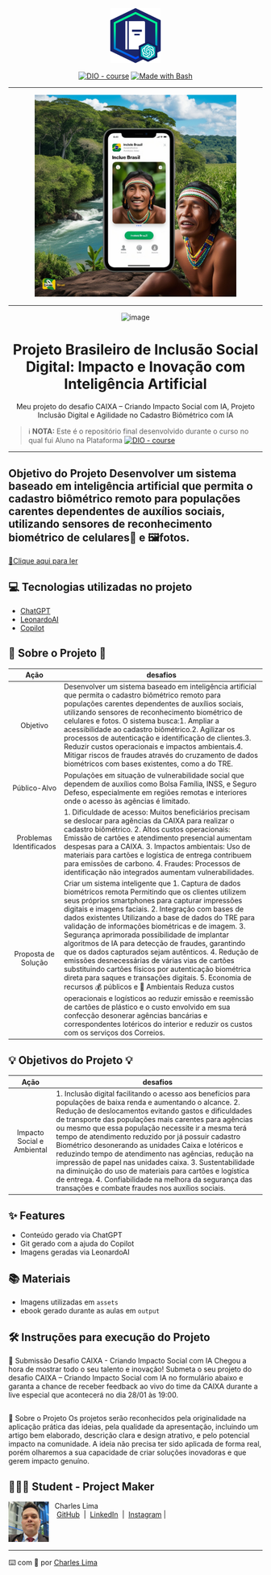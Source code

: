 <p align="center">
    <img width="100" src="/assets/banner.png">
</p>


<p align="center">
<a href="https://dio.me/"><img src="https://img.shields.io/badge/DIO-Course-28DA77?logo=youtube" alt="DIO - course"></a>
<a href="https://www.gnu.org/software/bash/" title="Go to Bash homepage"><img src="https://img.shields.io/badge/Prompt-Project-blue?logo=gnu-bash&amp;logoColor=white" alt="Made with Bash"></a></p>

-------
<p align="center">
<img 
    src="/assets/indigenaLeonardBr.jpg"
    width="400"  
/>
</p>

-------
<p align="center">
  <img src="https://github.com/user-attachments/assets/e519e153-59dc-4051-a4ca-660b7c35bbfa" alt="image">
</p>
<h1 align="center">Projeto Brasileiro de Inclusão Social Digital: Impacto e Inovação com Inteligência Artificial</h1>
<p align="center">Meu projeto do desafio CAIXA – Criando Impacto Social com IA, Projeto Inclusão Digital e Agilidade no Cadastro Biômétrico com IA</p>

> ℹ️ **NOTA:** Este é o repositório final desenvolvido durante o curso no qual fui Aluno na Plataforma <a href="https://dio.me/"><img src="https://img.shields.io/badge/DIO-Course-28DA77?logo=youtube" alt="DIO - course"></a>
-------
Objetivo do Projeto
Desenvolver um sistema baseado em inteligência artificial que permita o cadastro biômétrico remoto para populações carentes dependentes de auxílios sociais, utilizando sensores de reconhecimento biométrico de celulares📱 e 🖼️fotos.
-------

<a href="https://github.com/Underdarkshadow/prompts-recipe-to-create-a-ebook/blob/main/E-book%20Template%20Avenger%20copy.pdf" title="View PDF now"> 📕Clique aqui para ler</a>

## 💻 Tecnologias utilizadas no projeto

- [ChatGPT](https://chat.openai.com/)
- [LeonardoAI](https://app.leonardo.ai/) 
- [Copilot](https://www.microsoft.com/en-us/microsoft-365/copilot)

## 🧠 Sobre o Projeto 🧠

|   Ação   | desafios |
| :------: | -------------------------------------------------------------------------------------------------------------------------------------------------------------------------------------------------------------------------------------------------------------- |
|  Objetivo   | Desenvolver um sistema baseado em inteligência artificial que permita o cadastro biômétrico remoto para populações carentes dependentes de auxílios sociais, utilizando sensores de reconhecimento biométrico de celulares e fotos. O sistema busca:1.	Ampliar a acessibilidade ao cadastro biômétrico.2.	Agilizar os processos de autenticação e identificação de clientes.3.	Reduzir custos operacionais e impactos ambientais.4.	Mitigar riscos de fraudes através do cruzamento de dados biométricos com bases existentes, como a do TRE. |
| Público-Alvo | Populações em situação de vulnerabilidade social que dependem de auxílios como Bolsa Família, INSS, e Seguro Defeso, especialmente em regiões remotas e interiores onde o acesso às agências é limitado. |
| Problemas Identificados | 1.	Dificuldade de acesso: Muitos beneficiários precisam se deslocar para agências da CAIXA para realizar o cadastro biômétrico. 2.	Altos custos operacionais: Emissão de cartões e atendimento presencial aumentam despesas para a CAIXA. 3.	Impactos ambientais: Uso de materiais para cartões e logística de entrega contribuem para emissões de carbono. 4.	Fraudes: Processos de identificação não integrados aumentam vulnerabilidades. |
| Proposta de Solução | Criar um sistema inteligente que 1.	Captura de dados biométricos remota Permitindo que os clientes utilizem seus próprios smartphones para capturar impressões digitais e imagens faciais. 2. Integração com bases de dados existentes Utilizando a base de dados do TRE para validação de informações biométricas e de imagem. 3. Segurança aprimorada possibilidade de implantar algoritmos de IA para detecção de fraudes, garantindo que os dados capturados sejam autênticos. 4. Redução de emissões desnecessárias de várias vias de cartões substituindo cartões físicos por autenticação biométrica direta para saques e transações digitais. 5. Economia de recursos 💰 públicos e 🌳 Ambientais Reduza custos operacionais e logísticos ao reduzir emissão e reemissão de cartões de plástico e o custo envolvido em sua confecção desonerar agências bancárias e correspondentes lotéricos do interior e reduzir os custos com os serviços dos Correios. |



## 💡 Objetivos do Projeto 💡

|  Ação  | desafios |
| :----: | -------------------------------------------------------------------------------------- |
| Impacto Social e Ambiental | 1. Inclusão digital facilitando o acesso aos benefícios para populações de baixa renda e aumentando o alcance. 2. Redução de deslocamentos evitando gastos e dificuldades de transporte das populações mais carentes para agências ou mesmo que essa população necessite ir a mesma terá tempo de atendimento reduzido por já possuir cadastro Biométrico desonerando as unidades Caixa e lotéricos e reduzindo tempo de atendimento nas agências, redução na impressão de papel nas unidades caixa. 3. Sustentabilidade na diminuição do uso de materiais para cartões e logística de entrega. 4. Confiabilidade na melhora da segurança das transações e combate fraudes nos auxílios sociais. |




## ✨ Features

- Conteúdo gerado via ChatGPT
- Git gerado com a ajuda do Copilot
- Imagens geradas via LeonardoAI

## 📚 Materiais

- Imagens utilizadas em `assets`
- ebook gerado durante as aulas em `output`

## 🛠️ Instruções para execução do Projeto

📂 Submissão Desafio CAIXA - Criando Impacto Social com IA
Chegou a hora de mostrar todo o seu talento e inovação! Submeta o seu projeto do desafio CAIXA – Criando Impacto Social com IA no formulário abaixo e garanta a chance de receber feedback ao vivo do time da CAIXA durante a live especial que acontecerá no dia 28/01 às 19:00.
##
📂 Sobre o Projeto
Os projetos serão reconhecidos pela originalidade na aplicação prática das ideias, pela qualidade da apresentação, incluindo um artigo bem elaborado, descrição clara e design atrativo, e pelo potencial impacto na comunidade. A ideia não precisa ter sido aplicada de forma real, porém olharemos a sua capacidade de criar soluções inovadoras e que gerem impacto genuíno.

## 👋👨‍💻 Student - Project Maker

<p>
    <img 
      align=left 
      margin=10 
      width=80 
      src="https://github.com/Underdarkshadow/prompts-for-podcast-generate-by-ia/blob/main/assets/eu%20executivo.png"
    />
    <p>&nbsp&nbsp&nbspCharles Lima<br>
    &nbsp&nbsp&nbsp
    <a href="https://github.com/Underdarkshadow">GitHub</a>
    &nbsp;|&nbsp;
    <a href="https://www.linkedin.com/in/charles-lima-8a8b40338/">LinkedIn</a>
    &nbsp;|&nbsp;
    <a href="https://www.instagram.com/charles.lima.9889/">Instagram</a>&nbsp;|&nbsp;</p>
</p>
<br/><br/>
<p>

---

⌨️ com 💙 por [Charles Lima](https://github.com/Underdarkshadow)
